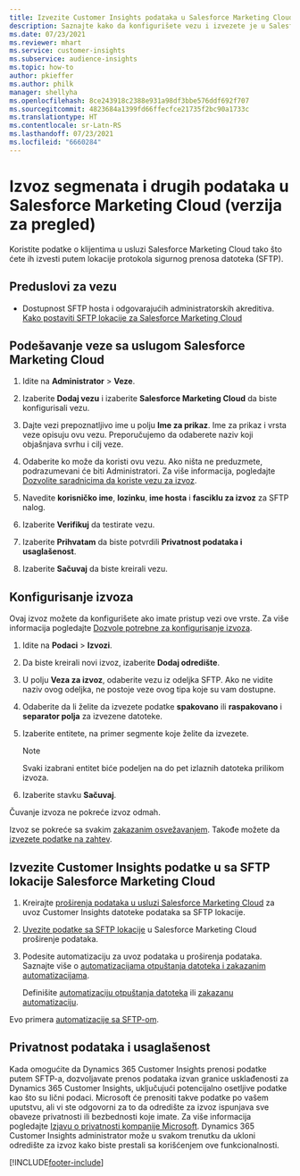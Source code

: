 ```yaml
---
title: Izvezite Customer Insights podataka u Salesforce Marketing Cloud
description: Saznajte kako da konfigurišete vezu i izvezete je u Salesforce Marketing Cloud.
ms.date: 07/23/2021
ms.reviewer: mhart
ms.service: customer-insights
ms.subservice: audience-insights
ms.topic: how-to
author: pkieffer
ms.author: philk
manager: shellyha
ms.openlocfilehash: 8ce243918c2388e931a98df3bbe576ddf692f707
ms.sourcegitcommit: 4823684a1399fd66ffecfce21735f2bc90a1733c
ms.translationtype: HT
ms.contentlocale: sr-Latn-RS
ms.lasthandoff: 07/23/2021
ms.locfileid: "6660284"
---
```

# <a name="export-segments-and-other-data-to-salesforce-marketing-cloud-preview"></a>Izvoz segmenata i drugih podataka u Salesforce Marketing Cloud (verzija za pregled)

Koristite podatke o klijentima u usluzi Salesforce Marketing Cloud tako što ćete ih izvesti putem lokacije protokola sigurnog prenosa datoteka (SFTP).

## <a name="prerequisites-for-connection"></a>Preduslovi za vezu

- Dostupnost SFTP hosta i odgovarajućih administratorskih akreditiva. [Kako postaviti SFTP lokacije za Salesforce Marketing Cloud](https://help.salesforce.com/articleView?id=sf.mc_es_configure_enhanced_ftp.htm&type=5) 

## <a name="set-up-the-connection-to-salesforce-marketing-cloud"></a>Podešavanje veze sa uslugom Salesforce Marketing Cloud

1. Idite na **Administrator** > **Veze**.

1. Izaberite **Dodaj vezu** i izaberite **Salesforce Marketing Cloud** da biste konfigurisali vezu.

1. Dajte vezi prepoznatljivo ime u polju **Ime za prikaz**. Ime za prikaz i vrsta veze opisuju ovu vezu. Preporučujemo da odaberete naziv koji objašnjava svrhu i cilj veze.

1. Odaberite ko može da koristi ovu vezu. Ako ništa ne preduzmete, podrazumevani će biti Administratori. Za više informacija, pogledajte [Dozvolite saradnicima da koriste vezu za izvoz](connections.md#allow-contributors-to-use-a-connection-for-exports).

1. Navedite **korisničko ime**, **lozinku**, **ime hosta** i **fasciklu za izvoz** za SFTP nalog.

1. Izaberite **Verifikuj** da testirate vezu.

1. Izaberite **Prihvatam** da biste potvrdili **Privatnost podataka i usaglašenost**.

1. Izaberite **Sačuvaj** da biste kreirali vezu.

## <a name="configure-an-export"></a>Konfigurisanje izvoza

Ovaj izvoz možete da konfigurišete ako imate pristup vezi ove vrste. Za više informacija pogledajte [Dozvole potrebne za konfigurisanje izvoza](export-destinations.md#set-up-a-new-export).

1. Idite na **Podaci** > **Izvozi**.

1. Da biste kreirali novi izvoz, izaberite **Dodaj odredište**.

1. U polju **Veza za izvoz**, odaberite vezu iz odeljka SFTP. Ako ne vidite naziv ovog odeljka, ne postoje veze ovog tipa koje su vam dostupne.

1. Odaberite da li želite da izvezete podatke **spakovano** ili **raspakovano** i **separator polja** za izvezene datoteke.

1. Izaberite entitete, na primer segmente koje želite da izvezete.

   > [!NOTE]
   > Svaki izabrani entitet biće podeljen na do pet izlaznih datoteka prilikom izvoza. 

1. Izaberite stavku **Sačuvaj**.

Čuvanje izvoza ne pokreće izvoz odmah.

Izvoz se pokreće sa svakim [zakazanim osvežavanjem](system.md#schedule-tab). Takođe možete da [izvezete podatke na zahtev](export-destinations.md#run-exports-on-demand). 

## <a name="import-customer-insights-data-from-sftp-location-to-salesforce-marketing-cloud"></a>Izvezite Customer Insights podatke u sa SFTP lokacije Salesforce Marketing Cloud

1. Kreirajte [proširenja podataka u usluzi Salesforce Marketing Cloud](https://help.salesforce.com/articleView?id=sf.mc_es_create_data_extension.htm&type=5) za uvoz Customer Insights datoteke podataka sa SFTP lokacije.

2. [Uvezite podatke sa SFTP lokacije](https://help.salesforce.com/articleView?id=sf.mc_es_import_data_extension_classic.htm&type=5) u Salesforce Marketing Cloud proširenje podataka. 

3. Podesite automatizaciju za uvoz podataka u proširenja podataka. Saznajte više o [automatizacijama otpuštanja datoteka i zakazanim automatizacijama](https://help.salesforce.com/articleView?id=sf.mc_as_triggered_automations.htm&type=5).

   Definišite [automatizaciju otpuštanja datoteka](https://help.salesforce.com/articleView?id=sf.mc_as_define_a_triggered_automation.htm&type=5) ili [zakazanu automatizaciju](https://help.salesforce.com/articleView?id=sf.mc_as_define_a_scheduled_automation.htm&type=5). 

Evo primera [automatizacije sa SFTP-om](https://help.salesforce.com/articleView?id=sf.mc_as_ftp_and_triggered_automation_scenario.htm&type=5).

## <a name="data-privacy-and-compliance"></a>Privatnost podataka i usaglašenost

Kada omogućite da Dynamics 365 Customer Insights prenosi podatke putem SFTP-a, dozvoljavate prenos podataka izvan granice usklađenosti za Dynamics 365 Customer Insights, uključujući potencijalno osetljive podatke kao što su lični podaci. Microsoft će prenositi takve podatke po vašem uputstvu, ali vi ste odgovorni za to da odredište za izvoz ispunjava sve obaveze privatnosti ili bezbednosti koje imate. Za više informacija pogledajte [Izjavu o privatnosti kompanije Microsoft](https://go.microsoft.com/fwlink/?linkid=396732).
Dynamics 365 Customer Insights administrator može u svakom trenutku da ukloni odredište za izvoz kako biste prestali sa korišćenjem ove funkcionalnosti.

[!INCLUDE[footer-include](../includes/footer-banner.md)]
